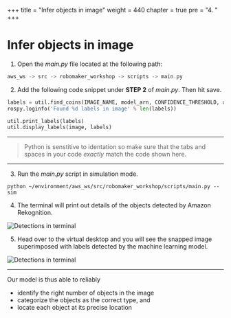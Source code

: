 +++
title = "Infer objects in image"
weight = 440
chapter = true
pre = "4. "
+++

# Infer objects in image

1. Open the _main.py_ file located at the following path:

```c
aws_ws -> src -> robomaker_workshop -> scripts -> main.py
```

2. Add the following code snippet under **STEP 2** of _main.py_. Then hit save.

```python
labels = util.find_coins(IMAGE_NAME, model_arn, CONFIDENCE_THRESHOLD, access_profile)
rospy.loginfo('Found %d labels in image' % len(labels))

util.print_labels(labels)
util.display_labels(image, labels)
```

---

> Python is senstitive to identation so make sure that the tabs and spaces in your code _exactly_ match the code shown here.

---

3. Run the _main.py_ script in simulation mode.

```
python ~/environment/aws_ws/src/robomaker_workshop/scripts/main.py --sim
```

4. The terminal will print out details of the objects detected by Amazon Rekognition.

![Detections in terminal](/detections-term.png?classes=border)

5. Head over to the virtual desktop and you will see the snapped image superimposed with labels detected by the machine learning model.

![Detections in terminal](/detections-vis.png?classes=border)

---

Our model is thus able to reliably

- identify the right number of objects in the image
- categorize the objects as the correct type, and
- locate each object at its precise location
